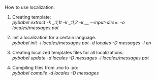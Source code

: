 How to use localization:

1. Creating template:<br>
<i>pybabel extract -k _:1,1t -k _:1,2 -k __ --input-dirs=. -o locales/messages.pot</i>

2. Init a localization for a certain language. <br>
<i>pybabel init -i locales/messages.pot -d locales -D messages -l en</i>

3. Creating localized templates files for all localizations:<br>
<i>pybabel update -d locales -D messages -i locales/messages.pot</i>

4. Compiling files from .mo to .po:<br>
<i>pybabel compile -d locales -D messages</i>

